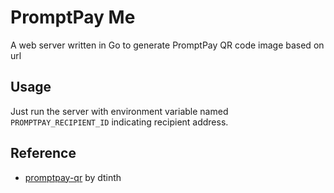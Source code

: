 # PromptPay Me

A web server written in Go to generate PromptPay QR code image based on url

## Usage

Just run the server with environment variable named `PROMPTPAY_RECIPIENT_ID` indicating recipient address.

## Reference
- [promptpay-qr](https://github.com/dtinth/promptpay-qr) by dtinth